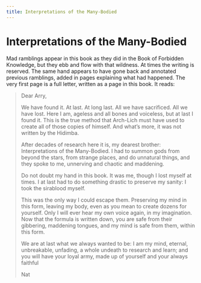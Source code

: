 ```yaml
---
title: Interpretations of the Many-Bodied
---
```

# Interpretations of the Many-Bodied

Mad ramblings appear in this book as they did in the Book of Forbidden Knowledge, but they ebb and flow with that wildness. At times the writing is reserved. The same hand appears to have gone back and annotated previous ramblings, added in pages explaining what had happened. The very first page is a full letter, written as a page in this book. It reads:

> Dear Arry,
>
> We have found it. At last. At long last. All we have sacrificed. All we have lost. Here I am, ageless and all bones and voiceless, but at last I found it. This is the true method that Arch-Lich must have used to create all of those copies of himself. And what’s more, it was not written by the Hidimba.
>
> After decades of research here it is, my dearest brother: Interpretations of the Many-Bodied. I had to summon gods from beyond the stars, from strange places, and do unnatural things, and they spoke to me, unnerving and chaotic and maddening.
>
> Do not doubt my hand in this book. It was me, though I lost myself at times. I at last had to do something drastic to preserve my sanity: I took the sirablood myself.
>
> This was the only way I could escape them. Preserving my mind in this form, leaving my body, even as you mean to create dozens for yourself. Only I will ever hear my own voice again, in my imagination. Now that the formula is written down, you are safe from their gibbering, maddening tongues, and my mind is safe from them, within this form.
>
> We are at last what we always wanted to be: I am my mind, eternal, unbreakable, unfading, a whole undeath to research and learn; and you will have your loyal army, made up of yourself and your always faithful
>
> Nat
